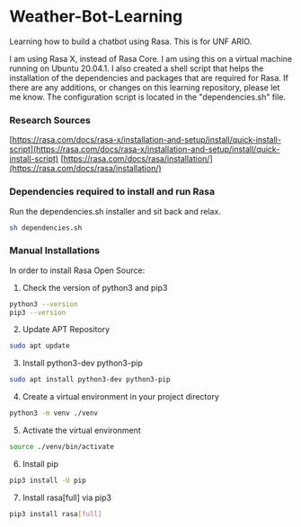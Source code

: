# Weather-Bot-Learning
Learning how to build a chatbot using Rasa. This is for UNF ARIO. 

I am using Rasa X, instead of Rasa Core. I am using this on a virtual machine running on Ubuntu 20.04.1. I also created a shell script that
helps the installation of the dependencies and packages that are required for Rasa. If there are 
any additions, or changes on this learning repository, please let me know. The configuration script is located
in the "dependencies.sh" file.

### Research Sources 
[https://rasa.com/docs/rasa-x/installation-and-setup/install/quick-install-script](https://rasa.com/docs/rasa-x/installation-and-setup/install/quick-install-script)
[https://rasa.com/docs/rasa/installation/](https://rasa.com/docs/rasa/installation/)


### Dependencies required to install and run Rasa
Run the dependencies.sh installer and sit back and relax.
```sh
sh dependencies.sh
```

### Manual Installations 
In order to install Rasa Open Source: 
1. Check the version of python3 and pip3 


```sh
python3 --version 
pip3 --version
```

2. Update APT Repository 
```sh 
sudo apt update
```

3. Install python3-dev python3-pip
```sh
sudo apt install python3-dev python3-pip
```

4. Create a virtual environment in your project directory
```sh
python3 -m venv ./venv
```

5. Activate the virtual environment
```sh
source ./venv/bin/activate
```

6. Install pip 
```sh 
pip3 install -U pip 
```

7. Install rasa[full] via pip3
```sh
pip3 install rasa[full]
```